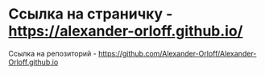# Ссылка на страничку - https://alexander-orloff.github.io/

Ссылка на репозиторий - https://github.com/Alexander-Orloff/Alexander-Orloff.github.io